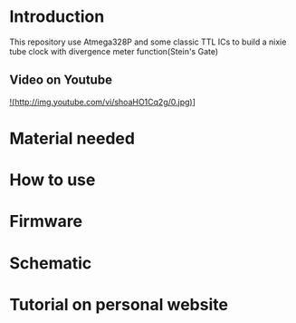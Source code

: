 # Introduction
This repository use Atmega328P and some classic TTL ICs to build a nixie tube clock with divergence meter function(Stein's Gate)

## Video on Youtube

[!(http://img.youtube.com/vi/shoaHO1Cq2g/0.jpg)](http://www.youtube.com/watch?v=shoaHO1Cq2g )]

# Material needed

# How to use

# Firmware

# Schematic

# Tutorial on personal website


